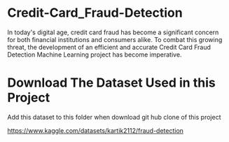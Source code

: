 # Credit-Card_Fraud-Detection
In today's digital age, credit card fraud has become a significant concern for both financial institutions and consumers alike. To combat this growing threat, the development of an efficient and accurate Credit Card Fraud Detection Machine Learning project has become imperative.

# Download The Dataset Used in this Project

Add this dataset to this folder when download git hub clone of this project

https://www.kaggle.com/datasets/kartik2112/fraud-detection

